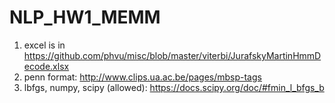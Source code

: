 # NLP_HW1_MEMM
1. excel is in https://github.com/phvu/misc/blob/master/viterbi/JurafskyMartinHmmDecode.xlsx
2. penn format: http://www.clips.ua.ac.be/pages/mbsp-tags
3. lbfgs, numpy, scipy (allowed): https://docs.scipy.org/doc/#fmin_l_bfgs_b
